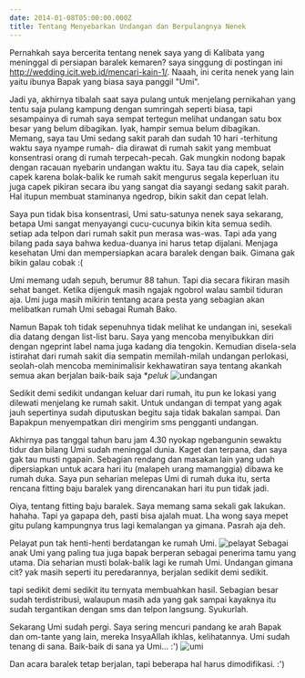 ```yaml
---
date: 2014-01-08T05:00:00.000Z
title: Tentang Menyebarkan Undangan dan Berpulangnya Nenek
---
```



Pernahkah saya bercerita tentang nenek saya yang di Kalibata yang meninggal di persiapan baralek kemaren? saya singgung di postingan ini http://wedding.icit.web.id/mencari-kain-1/. Naaah, ini cerita nenek yang lain yaitu ibunya Bapak yang biasa saya panggil "Umi".

Jadi ya, akhirnya tibalah saat saya pulang untuk menjelang pernikahan yang tentu saja pulang kampung dengan sumringah seperti biasa, tapi sesampainya di rumah saya sempat tertegun melihat undangan satu box besar yang belum dibagikan. Iyak, hampir semua belum dibagikan.  
Memang, saya tau Umi sedang sakit parah dan sudah 10 hari -terhitung waktu saya nyampe rumah- dia dirawat di rumah sakit yang membuat konsentrasi orang di rumah terpecah-pecah. Gak mungkin nodong bapak dengan racauan nyebarin undangan waktu itu. Saya tau dia capek, selain capek karena bolak-balik ke rumah sakit mengurus segala keperluan itu juga capek pikiran secara ibu yang sangat dia sayangi sedang sakit parah. Hal itupun membuat staminanya ngedrop, bikin sakit dan cepat lelah.

Saya pun tidak bisa konsentrasi, Umi satu-satunya nenek saya sekarang, betapa Umi sangat menyayangi cucu-cucunya bikin kita semua sedih. setiap ada telpon dari rumah sakit pun merasa was-was. Tapi ada yang bilang pada saya bahwa kedua-duanya ini harus tetap dijalani. Menjaga kesehatan Umi dan mempersiapkan acara baralek dengan baik. Gimana gak bikin galau cobak :(

Umi memang udah sepuh, berumur 88 tahun. Tapi dia secara fikiran masih sehat banget. Ketika dijenguk masih ngajak ngobrol walau sambil tiduran aja. Umi juga masih mikirin tentang acara pesta yang sebagian akan melibatkan rumah Umi sebagai Rumah Bako.

Namun Bapak toh tidak sepenuhnya tidak melihat ke undangan ini, sesekali dia datang dengan list-list baru. Saya yang mencoba menyibukkan diri dengan ngeprint label nama juga kadang dia tengokin. Kemudian disela-sela istirahat dari rumah sakit dia sempatin memilah-milah undangan perlokasi, seolah-olah mencoba meminimalisir kekhawatiran saya tentang akankah semua akan berjalan baik-baik saja **peluk*
![undangan](/img/uploads/IMG_20131231_213720.jpg)


Sedikit demi sedikit undangan keluar dari rumah, itu pun ke lokasi yang dilewati menjelang ke rumah sakit. Untuk undangan di tempat yang agak jauh sepertinya sudah diputuskan begitu saja tidak bakalan sampai. Dan Bapakpun menyempatkan diri mengirim sms pengganti undangan. 

Akhirnya pas tanggal tahun baru jam 4.30 nyokap ngebangunin sewaktu tidur dan bilang Umi sudah meninggal dunia. Kaget dan terpana, dan saya gak tau musti ngapain. Sebagian rendang dan masakan lain yang udah dipersiapkan untuk acara hari itu (malapeh urang mamanggia) dibawa ke rumah duka. Saya pun seharian melepas Umi di rumah duka itu, serta rencana fitting baju baralek yang direncanakan hari itu pun tidak jadi. 

Oiya, tentang fitting baju baralek. Saya memang sama sekali gak lakukan. hahaha. Tapi ya gapapa deh, pasti bisa ajalah muat. Lha wong saya mepet gitu pulang kampungnya trus lagi kemalangan ya gimana. Pasrah aja deh. 

Pelayat pun tak henti-henti berdatangan ke rumah Umi. 
![pelayat](https://lh5.googleusercontent.com/-gmrnMjm5Gh4/UsPJ6PqACgI/AAAAAAAAolE/QJLxKGXLwy8/w948-h533-no/IMG_20140101_095142_082.jpg)
Sebagai anak Umi yang paling tua juga bapak berperan sebagai penerima tamu yang utama. Dia seharian musti bolak-balik lagi ke rumah Umi. Undangan gimana cit? yak masih seperti itu peredarannya, berjalan sedikit demi sedikit.

tapi sedikit demi sedikit itu ternyata membuahkan hasil. Sebagian besar sudah terdistribusi, walaupun masih ada yang gak sampai kayaknya itu sudah tergantikan dengan sms dan telpon langsung. Syukurlah.

Sekarang Umi sudah pergi. Saya sering mencuri pandang ke arah Bapak dan om-tante yang lain, mereka InsyaAllah ikhlas, kelihatannya. Umi sudah tenang di sana. 
Baik-baik di sana ya Umi... :')
![umi](/img/uploads/166380_116954398377358_423811_n.jpg)

Dan acara baralek tetap berjalan, tapi beberapa hal harus dimodifikasi. :')